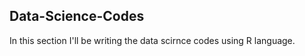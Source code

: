 ## Data-Science-Codes ##    
In this section I'll be writing the data scirnce codes using R language.              
 
     
    
   
 
    
  
  
 
 
 
